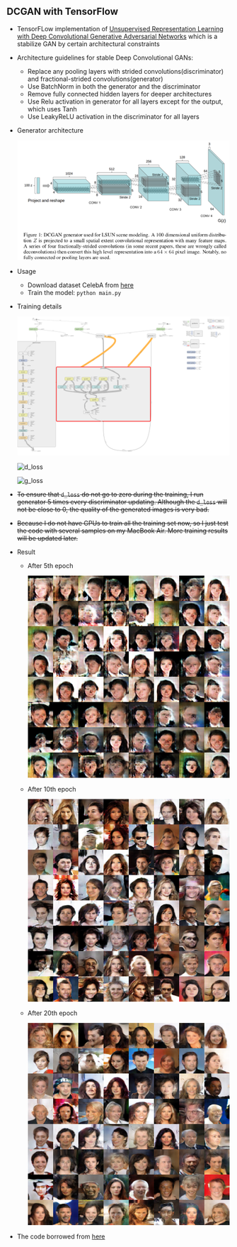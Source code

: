 ## DCGAN with TensorFlow
- TensorFLow implementation of [Unsupervised Representation Learning with Deep Convolutional Generative Adversarial Networks](https://arxiv.org/abs/1511.06434) which is a stabilize GAN by certain architectural constraints

- Architecture guidelines for stable Deep Convolutional GANs:
  - Replace any pooling layers with strided convolutions(discriminator) and fractional-strided convolutions(generator)
  - Use BatchNorm in both the generator and the discriminator
  - Remove fully connected hidden layers for deeper architectures
  - Use Relu activation in generator for all layers except for the output, which uses Tanh
  - Use LeakyReLU activation in the discriminator for all layers

- Generator architecture

  ![Architecture](./img/generator_architecture.png)

- Usage

  - Download dataset CelebA from [here](http://mmlab.ie.cuhk.edu.hk/projects/CelebA.html)
  - Train the model: `python main.py`

- Training details

  ![graph](./img/graph.png)

  ![d_loss](/Users/apple/Desktop/paper_code/DCGAN/img/d_loss.JPG)

  ![g_loss](/Users/apple/Desktop/paper_code/DCGAN/img/g_loss.JPG)

- ~~To ensure that `d_loss` do not go to zero during the training, I run generator 5 times every discriminator updating. Although the `d_loss` will not be close to 0, the quality of the generated images is very bad.~~

- ~~Because I do not have GPUs to train all the training set now, so I just test the code with several samples on my MacBook Air. More training results will be updated later.~~

- Result

  - After 5th epoch

    ![5](./img/DCGAN_train_05_3073.png)

  - After 10th epoch

    ![10](./img/DCGAN_train_10_3148.png)

  - After 20th epoch

    ![20](./img/DCGAN_train_19_3163.png)

- The code borrowed from [here](https://github.com/taki0112/DCGAN-Tensorflow)